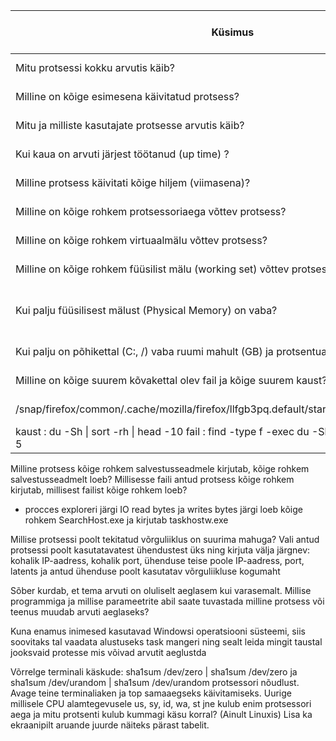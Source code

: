 | **Küsimus**                                         | **Linux** | **Windows** | **Linuxis kasutatud käsklus** | **Windowsis kasutatud tööriist** |
|-----------------------------------------------------|-----------|-------------|-------------------------------|----------------------------------|
| Mitu protsessi kokku arvutis käib?                  |    215    |     292     |      ps -aux \| wc -l        |      tegumihaldur -> jõudlus     |
| Milline on kõige esimesena käivitatud protsess?     |/sbin/init splash |  smss.exe   |   ps axo pid,cmd,comm,etime  |         process explorer         |
| Mitu ja milliste kasutajate protsesse arvutis käib? |213        |        103  |ps -eo user\| sort -k 1 -ru\ps| uniq -c|           tegumihaldur           |
| Kui kaua on arvuti järjest töötanud (up time) ?     |11min|6 min 36 sek |uptime|      tegumihaldur -> jõudlus     |
| Milline protsess käivitati kõige hiljem (viimasena)?|\[kworker/u4:0-events_unbound| rundll32.exe  |   ps -efps |       procces explorer          |
|Milline on kõige rohkem protsessoriaega võttev protsess?|/usr/bin/gnome-shell|     MsMpEng.exe |ps aux\| sort -nrk 3,3\|head -n 5| procces explorer|
|Milline on kõige rohkem virtuaalmälu võttev protsess?|/usr/bin/gnome-shell    |msedge.exe      |ps aux --sort=-%mem \| head|      procces explorer |
|Milline on kõige rohkem füüsilist mälu (working set) võttev protsess?|   /usr/bin/gnome-shell   |MsMpEng.exe      |ps aux --sort=-%mem|      procces explorer|
|Kui palju füüsilisest mälust (Physical Memory) on vaba?|         202084 K            |1735884 K               | vmstat      |procces explorer -> System information|
|Kui palju on põhikettal (C:, /) vaba ruumi mahult (GB) ja protsentuaalselt?|12.3 Gb 43%  |0.1 GB 0.3 % |df -x squashfs --total|winDirStat|
|Milline on kõige suurem kõvakettal olev fail ja kõige suurem kaust?| /.cache/tracker3/files kaust , 
/snap/firefox/common/.cache/mozilla/firefox/llfgb3pq.default/startupCache/scriptCache.bin| pagefile.sys  Windows(folder)|
kaust : du -Sh \| sort -rh \| head -10 fail : find -type f -exec du -Sh {} + \| sort -rh \| head -n 5|winDirStat|

Milline protsess kõige rohkem salvestusseadmele kirjutab, kõige rohkem salvestusseadmelt loeb? Millisesse faili antud protsess kõige rohkem kirjutab, millisest failist kõige rohkem loeb?

- procces exploreri järgi IO read bytes ja writes bytes järgi loeb kõige rohkem SearchHost.exe ja kirjutab  taskhostw.exe


Millise protsessi poolt tekitatud võrguliiklus on suurima mahuga? Vali antud protsessi poolt kasutatavatest ühendustest üks ning kirjuta välja järgnev: kohalik IP-aadress, kohalik port, ühenduse teise poole IP-aadress, port, latents ja antud ühenduse poolt kasutatav võrguliikluse kogumaht


Sõber kurdab, et tema arvuti on oluliselt aeglasem kui varasemalt. Millise programmiga ja millise parameetrite abil saate tuvastada milline protsess või teenus muudab arvuti aeglaseks?

Kuna enamus inimesed kasutavad Windowsi  operatsiooni süsteemi, siis soovitaks tal vaadata alustuseks task mangeri ning sealt leida mingit taustal jooksvaid protesse mis võivad arvutit aeglustda


Võrrelge terminali käskude: sha1sum /dev/zero | sha1sum /dev/zero ja sha1sum /dev/urandom | sha1sum /dev/urandom protsessori nõudlust. Avage teine terminaliaken ja top samaaegseks käivitamiseks. Uurige millisele CPU alamtegevusele us, sy, id, wa, st jne kulub enim protsessori aega ja mitu protsenti kulub kummagi käsu korral? (Ainult Linuxis) Lisa ka ekraanipilt aruande juurde näiteks pärast tabelit.
